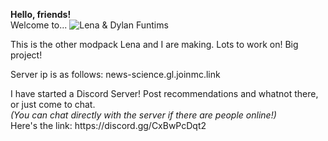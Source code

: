 <b>Hello, friends!</b><br>
Welcome to...
  ![Lena & Dylan Funtims](https://github.com/user-attachments/assets/c47ad25f-87e3-49be-b655-779f91ea9437)
<p>
This is the other modpack Lena and I are making. Lots to work on! Big project!
<p>
Server ip is as follows: news-science.gl.joinmc.link
<p>
I have started a Discord Server! Post recommendations and whatnot there, or just come to chat.<br>
<i>(You can chat directly with the server if there are people online!)</i><br>
Here's the link: https://discord.gg/CxBwPcDqt2

